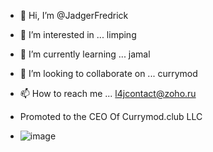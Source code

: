 - 👋 Hi, I’m @JadgerFredrick
- 👀 I’m interested in ... limping 
- 🌱 I’m currently learning ... jamal
- 💞️ I’m looking to collaborate on ... currymod
- 📫 How to reach me ... l4jcontact@zoho.ru

- Promoted to the CEO Of Currymod.club LLC

- ![image](https://github.com/limping4jamal/limping4jamal/assets/144386176/92a638e1-42df-40c7-b251-f2083b5b867c)
